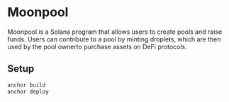 # Moonpool

Moonpool is a Solana program that allows users to create pools and raise funds. Users can contribute to a pool by minting droplets, which are then used by the pool ownerto purchase assets on DeFi protocols.

## Setup

```bash
anchor build
anchor deploy
```
